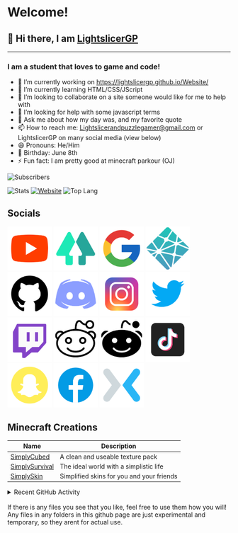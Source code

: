 # Welcome!
## 👋 Hi there, I am [LightslicerGP][linktree]
---
### I am a student that loves to game and code!
- 🔭 I’m currently working on https://lightslicergp.github.io/Website/
- 🌱 I’m currently learning HTML/CSS/JScript
- 👯 I’m looking to collaborate on a site someone would like for me to help with
- 🤔 I’m looking for help with some javascript terms
- 💬 Ask me about how my day was, and my favorite quote
- 📫 How to reach me: Lightslicerandpuzzlegamer@gmail.com or LightslicerGP on many social media (view below)
- 😄 Pronouns: He/Him
- 🎂 Birthday: June 8th
- ⚡ Fun fact: I am pretty good at minecraft parkour (OJ)

![Subscribers](https://img.shields.io/youtube/channel/subscribers/UCiGIp50poRZRIAuRt604uRg?color=%230080ff&label=Subscribers&logo=Youtube&logoColor=%23ff0000&style=flat-square)

![Stats](https://github-readme-stats.vercel.app/api?username=LightslicerGP&show_icons=true&title_color=0080ff&bg_color=ffffff&icon_color=00ff00&border_radius=7vw&hide_border=true)
[![Website](https://github-readme-stats.vercel.app/api/pin/?username=LightslicerGP&repo=Website&title_color=0080ff&bg_color=ffffff&icon_color=00ff00&border_radius=5vw&hide_border=true)](https://lightslicergp.netlify.app/)
![Top Lang](https://github-readme-stats.vercel.app/api/top-langs/?username=LightslicerGP&langs_count=200&title_color=0080ff&bg_color=ffffff&icon_color=00ff00&border_radius=5vw&hide_border=true)


## Socials

[<img width="100vw" src="./images/Youtube.png">][Youtube]
[<img width="100vw" src="./images/Linktree.png">][Linktree]
[<img width="100vw" src="./images/Google.png">][GoogleSite]
[<img width="100vw" src="./images/Netlify.png">][NetlifySite]
[<img width="100vw" src="./images/GitHub.png">][GitHubSite]
[<img width="100vw" src="./images/Discord.png">][Discord]
[<img width="100vw" src="./images/Instagram.png">][Instagram]
[<img width="100vw" src="./images/Twitter.png">][Twitter]
[<img width="100vw" src="./images/Twitch.png">][Twitch]
[<img width="100vw" src="./images/Reddit.png">][Reddit]
[<img width="100vw" src="./images/Subreddit.png">][SubReddit]
[<img width="100vw" src="./images/Tiktok.png">][TikTok]
[<img width="100vw" src="./images/Snapchat.png">][Snapchat]
[<img width="100vw" src="./images/Facebook.png">][FaceBook]
[<img width="100vw" src="./images/Mixer.png">][Mixer]

## Minecraft Creations
| Name | Description |
| ----------- | ----------- |
| [SimplyCubed](https://sites.google.com/view/lightslicergp/creations/minecraft/texture-packs) | A clean and useable texture pack |
| [SimplySurvival](https://sites.google.com/view/lightslicergp/creations/minecraft/maps) | The ideal world with a simplistic life |
| [SimplySkin](https://sites.google.com/view/lightslicergp/creations/minecraft/skin-pack) | Simplified skins for you and your friends |

<details>
  <summary>Recent GitHub Activity</summary>

1. Youtube videos
2. Working on discord bot
3. Working on website
4. number 5
5. number 4

</details>
<br>
If there is any files you see that you like, feel free to use them how you will! Any files in any folders in this github page are just experimental and temporary, so they arent for actual use.





[youtube]: https://youtube.com/codeSTACKr
[linktree]: https://linktr.ee/LightslicerGP
[googlesite]: https://sites.google.com/view/lightslicergp/home
[netlifysite]: https://lightslicergp.netlify.app
[githubsite]: https://lightslicergp.github.io/Website/
[collab]: https://goo.gl/forms/rh59cEY56UzOz4zQ2
[discord]: https://discord.gg/3TGX6RA
[instagram]: https://www.instagram.com/lightslicergp
[twitter]: https://twitter.com/LightslicerGP
[twitch]: https://www.twitch.tv/lightslicergp
[reddit]: https://www.reddit.com/user/LightslicerGandP
[subreddit]: https://www.reddit.com/r/LightslicerGP
[tiktok]: https://www.tiktok.com/@lightslicergp
[snapchat]: https://www.snapchat.com/add/lightslicergp
[facebook]: https://www.facebook.com/LightslicerGP
[mixer]: https;://www.mixer.com/LightslicerGP